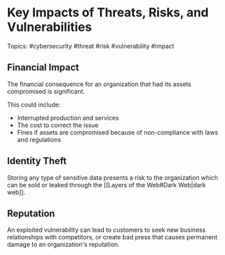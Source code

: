 # Key Impacts of Threats, Risks, and Vulnerabilities

Topics: #cybersecurity #threat #risk #vulnerability #impact

## Financial Impact

The financial consequence for an organization that had its assets compromised is significant.

This could include:
- Interrupted production and services
- The cost to correct the issue
- Fines if assets are compromised because of non-compliance with laws and regulations

## Identity Theft

Storing any type of sensitive data presents a risk to the organization which can be sold or leaked through the [[Layers of the Web#Dark Web|dark web]].

## Reputation

An exploited vulnerability can lead to customers to seek new business relationships with competitors, or create bad press that causes permanent damage to an organization's reputation.
